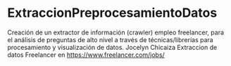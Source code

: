 # ExtraccionPreprocesamientoDatos
Creación de un extractor de información (crawler) empleo freelancer, para el análisis de preguntas de alto nivel a través de técnicas/librerías para procesamiento y visualización de datos.
Jocelyn Chicaiza Extraccion de datos Freelancer en  https://www.freelancer.com/jobs/

